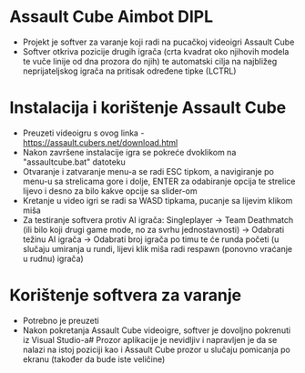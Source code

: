 # Assault Cube Aimbot DIPL
- Projekt je softver za varanje koji radi na pucačkoj videoigri Assault Cube
- Softver otkriva pozicije drugih igrača (crta kvadrat oko njihovih modela te vuče linije od dna prozora do njih) te
 automatski cilja na najbližeg neprijateljskog igrača na pritisak određene tipke (LCTRL)

# Instalacija i korištenje Assault Cube 
- Preuzeti videoigru s ovog linka - https://assault.cubers.net/download.html 
- Nakon završene instalacije igra se pokreće dvoklikom na "assaultcube.bat" datoteku
- Otvaranje i zatvaranje menu-a se radi ESC tipkom, a navigiranje po menu-u sa strelicama gore i dolje, ENTER za odabiranje opcija te strelice lijevo i desno za bilo kakve opcije sa slider-om
- Kretanje u video igri se radi sa WASD tipkama, pucanje sa lijevim klikom miša
- Za testiranje softvera protiv AI igrača: Singleplayer -> Team Deathmatch (ili bilo koji drugi game mode, no za svrhu jednostavnosti) -> Odabrati težinu AI igrača -> Odabrati broj igrača po timu te će runda početi (u slučaju umiranja u rundi, lijevi klik miša radi respawn (ponovno vraćanje u rudnu) igrača)

# Korištenje softvera za varanje
- Potrebno je preuzeti 
- Nakon pokretanja Assault Cube videoigre, softver je dovoljno pokrenuti iz Visual Studio-a# Prozor aplikacije je nevidljiv i napravljen je da se nalazi na istoj poziciji kao i Assault Cube prozor u slučaju pomicanja po ekranu (također da bude iste veličine)
